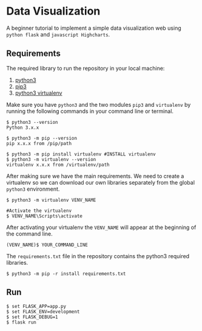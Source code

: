 # Data Visualization
A beginner tutorial to implement a simple data visualization web using `python flask` and `javascript Highcharts`.

## Requirements
The required library to run the repository in your local machine:
1. [python3](https://www.python.org/downloads/)
2. [pip3](https://www.activestate.com/resources/quick-reads/how-to-install-and-use-pip3/)
3. [python3 virtualenv](https://virtualenv.pypa.io/en/latest/)

Make sure you have `python3` and the two modules `pip3` and `virtualenv` by running the following commands in your command line or terminal.
```
$ python3 --version
Python 3.x.x
```

```
$ python3 -m pip --version
pip x.x.x from /pip/path
```

```
$ python3 -m pip install virtualenv #INSTALL virtualenv
$ python3 -m virtualenv --version
virtualenv x.x.x from /virtualenv/path
```

After making sure we have the main requirements. We need to create a virtualenv so we can download our own libraries separately from the global `python3` environment.
```
$ python3 -m virtualenv VENV_NAME
```

```
#Activate the virtualenv
$ VENV_NAME\Scripts\activate
```
After activating your virtualenv the `VENV_NAME` will appear at the beginning of the command line.

```
(VENV_NAME)$ YOUR_COMMAND_LINE
```

The `requirements.txt` file in the repository contains the python3 required libraries.

```
$ python3 -m pip -r install requirements.txt
```

## Run

```
$ set FLASK_APP=app.py
$ set FLASK_ENV=development
$ set FLASK_DEBUG=1
$ flask run
```